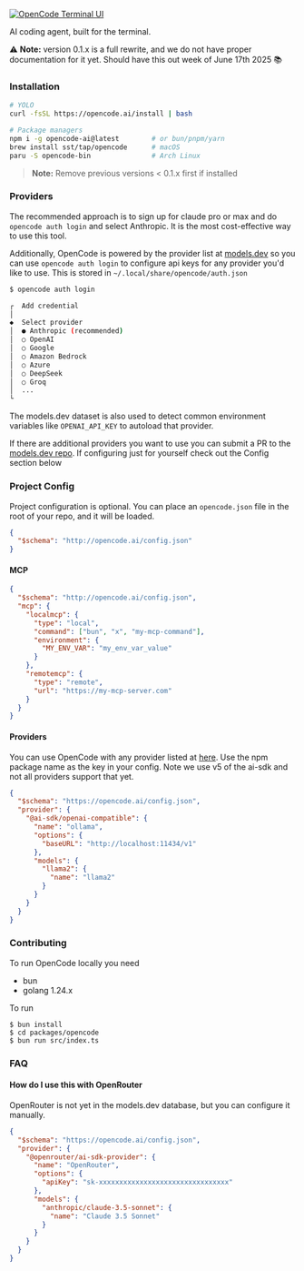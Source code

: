 [![OpenCode Terminal UI](screenshot.png)](https://github.com/sst/opencode)

AI coding agent, built for the terminal.

⚠️ **Note:** version 0.1.x is a full rewrite, and we do not have proper documentation for it yet. Should have this out week of June 17th 2025 📚

### Installation

```bash
# YOLO
curl -fsSL https://opencode.ai/install | bash

# Package managers
npm i -g opencode-ai@latest        # or bun/pnpm/yarn
brew install sst/tap/opencode      # macOS
paru -S opencode-bin               # Arch Linux
```

> **Note:** Remove previous versions < 0.1.x first if installed

### Providers

The recommended approach is to sign up for claude pro or max and do `opencode auth login` and select Anthropic. It is the most cost-effective way to use this tool.

Additionally, OpenCode is powered by the provider list at [models.dev](https://models.dev) so you can use `opencode auth login` to configure api keys for any provider you'd like to use. This is stored in `~/.local/share/opencode/auth.json`

```bash
$ opencode auth login

┌  Add credential
│
◆  Select provider
│  ● Anthropic (recommended)
│  ○ OpenAI
│  ○ Google
│  ○ Amazon Bedrock
│  ○ Azure
│  ○ DeepSeek
│  ○ Groq
│  ...
└
```

The models.dev dataset is also used to detect common environment variables like `OPENAI_API_KEY` to autoload that provider.

If there are additional providers you want to use you can submit a PR to the [models.dev repo](https://github.com/sst/models.dev). If configuring just for yourself check out the Config section below

### Project Config

Project configuration is optional. You can place an `opencode.json` file in the root of your repo, and it will be loaded.

```json title="opencode.json"
{
  "$schema": "http://opencode.ai/config.json"
}
```

#### MCP

```json title="opencode.json"
{
  "$schema": "http://opencode.ai/config.json",
  "mcp": {
    "localmcp": {
      "type": "local",
      "command": ["bun", "x", "my-mcp-command"],
      "environment": {
        "MY_ENV_VAR": "my_env_var_value"
      }
    },
    "remotemcp": {
      "type": "remote",
      "url": "https://my-mcp-server.com"
    }
  }
}
```

#### Providers

You can use OpenCode with any provider listed at [here](https://ai-sdk.dev/providers/ai-sdk-providers). Use the npm package name as the key in your config. Note we use v5 of the ai-sdk and not all providers support that yet.

```json title="opencode.json"
{
  "$schema": "https://opencode.ai/config.json",
  "provider": {
    "@ai-sdk/openai-compatible": {
      "name": "ollama",
      "options": {
        "baseURL": "http://localhost:11434/v1"
      },
      "models": {
        "llama2": {
          "name": "llama2"
        }
      }
    }
  }
}
```

### Contributing

To run OpenCode locally you need

- bun
- golang 1.24.x

To run

```
$ bun install
$ cd packages/opencode
$ bun run src/index.ts
```

### FAQ

#### How do I use this with OpenRouter

OpenRouter is not yet in the models.dev database, but you can configure it manually.

```json title="opencode.json"
{
  "$schema": "https://opencode.ai/config.json",
  "provider": {
    "@openrouter/ai-sdk-provider": {
      "name": "OpenRouter",
      "options": {
        "apiKey": "sk-xxxxxxxxxxxxxxxxxxxxxxxxxxxxxxxx"
      },
      "models": {
        "anthropic/claude-3.5-sonnet": {
          "name": "Claude 3.5 Sonnet"
        }
      }
    }
  }
}
```

